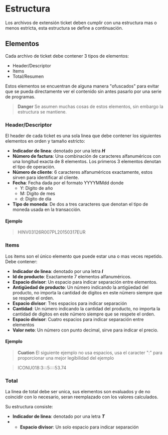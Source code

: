# Estructura

Los archivos de extensión ticket deben cumplir con una estructura mas o menos estricta, esta estructura se define a continuación.

## Elementos

Cada archivo de ticket debe contener 3 tipos de elementos:

* Header/Descriptor
* Items
* Total/Resumen

Estos elementos se encuentran de alguna manera "ofuscados" para evitar que se pueda directamente ver el contenido sin antes pasarlo por una serie de programas.

> **Danger** Se asumen muchas cosas de estos elementos, sin embargo la estructura se mantiene.

### Header/Descriptor

El header de cada ticket es una sola linea que debe contener los siguientes elementos en orden y tamaño estricto:

* **Indicador de linea**: denotado por una letra _**H**_
* **Número de factura**: Una combinación de caracteres alfanuméricos con una longitud exacta de 8 elementos. Los primeros 3 elementos denotan el tipo de operación.
* **Número de cliente**: 6 caracteres alfanuméricos exactamente, estos sirven para identificar al cliente.
* **Fecha**: Fecha dada por el formato YYYYMMdd donde
  * Y: Digito de año
  * M: Digito de mes
  * d: Digito de día
* **Tipo de moneda**: De dos a tres caracteres que denotan el tipo de moneda usada en la transacción.

#### Ejemplo

> HINV03126R007PL20150317EUR

### Items

Los items son el único elemento que puede estar una o mas veces repetido. Debe contener:

* **Indicador de linea**: denotado por una letra _**I**_
* **Id de producto**: Exactamente 7 elementos alfanuméricos.
* **Espacio divisor**: Un espacio para indicar separación entre elementos.
* **Antigüedad de producto**: Un número indicando la antigüedad del producto, no importa la cantidad de digitos en este nümero siempre que se respete el orden.
* **Espacio divisor**: Tres espacios para indicar separación
* **Cantidad**: Un número indicando la cantidad del producto, no importa la cantidad de digitos en este nümero siempre que se respete el orden.
* **Espacio divisor**: Cuatro espacios para indicar separación entre elementos
* **Valor neto**: Un número con punto decimal, sirve para indicar el precio.

#### Ejemplo

> **Cuation** El siguiente ejemplo no usa espacios, usa el caracter ":" para proporcionar una mejor legibilidad del ejemplo


> ICONU018:3:::5::::53.74

### Total

La linea de total debe ser unica, sus elementos son evaluados y de no coincidir con lo necesario, seran reemplazado con los valores calculados.

Su estructura consiste:

* **Indicador de linea**: denotado por una letra _**T**_
* * **Espacio divisor**: Un solo espacio para indicar separación